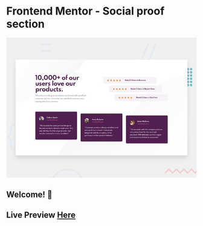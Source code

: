 # Frontend Mentor - Social proof section

![Design preview for the Social proof section coding challenge](./design/desktop-preview.jpg)

## Welcome! 👋
<h2>Live Preview <a href="https://ahmedseleem480.github.io/social-proof-section-master/">Here</a></h2>

